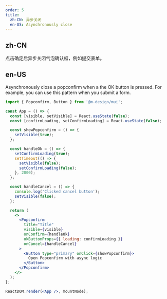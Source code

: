```yaml
---
order: 5
title:
  zh-CN: 异步关闭
  en-US: Asynchronously close
---
```


## zh-CN

点击确定后异步关闭气泡确认框，例如提交表单。

## en-US

Asynchronously close a popconfirm when a the OK button is pressed. For example, you can use this pattern when you submit a form.

```jsx
import { Popconfirm, Button } from '@m-design/mui';

const App = () => {
  const [visible, setVisible] = React.useState(false);
  const [confirmLoading, setConfirmLoading] = React.useState(false);

  const showPopconfirm = () => {
    setVisible(true);
  };

  const handleOk = () => {
    setConfirmLoading(true);
    setTimeout(() => {
      setVisible(false);
      setConfirmLoading(false);
    }, 2000);
  };

  const handleCancel = () => {
    console.log('Clicked cancel button');
    setVisible(false);
  };

  return (
    <>
      <Popconfirm
        title="Title"
        visible={visible}
        onConfirm={handleOk}
        okButtonProps={{ loading: confirmLoading }}
        onCancel={handleCancel}
      >
        <Button type="primary" onClick={showPopconfirm}>
          Open Popconfirm with async logic
        </Button>
      </Popconfirm>
    </>
  );
};

ReactDOM.render(<App />, mountNode);
```
